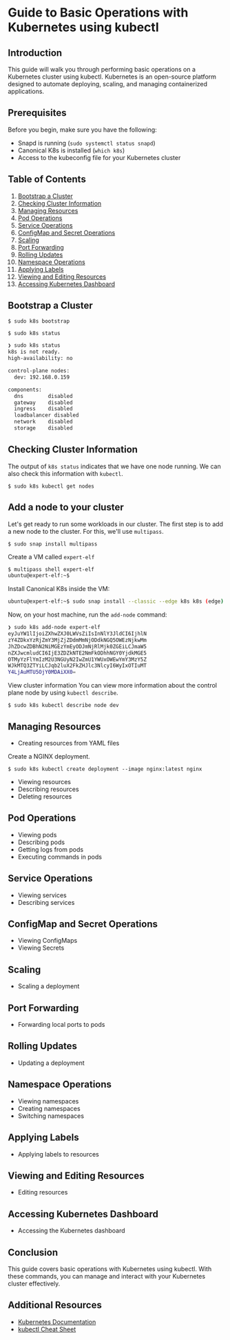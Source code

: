 # Guide to Basic Operations with Kubernetes using kubectl

## Introduction
This guide will walk you through performing basic operations on a Kubernetes cluster using kubectl. Kubernetes is an open-source platform designed to automate deploying, scaling, and managing containerized applications.

## Prerequisites
Before you begin, make sure you have the following:
- Snapd is running (`sudo systemctl status snapd`)
- Canonical K8s is installed (`which k8s`)
- Access to the kubeconfig file for your Kubernetes cluster

## Table of Contents
1. [Bootstrap a Cluster](#bootstrap-a-cluster)
1. [Checking Cluster Information](#checking-cluster-information)
2. [Managing Resources](#managing-resources)
3. [Pod Operations](#pod-operations)
4. [Service Operations](#service-operations)
5. [ConfigMap and Secret Operations](#configmap-and-secret-operations)
6. [Scaling](#scaling)
7. [Port Forwarding](#port-forwarding)
8. [Rolling Updates](#rolling-updates)
9. [Namespace Operations](#namespace-operations)
10. [Applying Labels](#applying-labels)
11. [Viewing and Editing Resources](#viewing-and-editing-resources)
12. [Accessing Kubernetes Dashboard](#accessing-kubernetes-dashboard)

## Bootstrap a Cluster
`$ sudo k8s bootstrap`

`$ sudo k8s status`
```sh
❯ sudo k8s status
k8s is not ready.
high-availability: no

control-plane nodes:
  dev: 192.168.0.159

components:
  dns        disabled
  gateway    disabled
  ingress    disabled
  loadbalancer disabled
  network    disabled
  storage    disabled
```

## Checking Cluster Information
The output of `k8s status` indicates that we have one node running. We can also check this information with `kubectl`.

`$ sudo k8s kubectl get nodes`

## Add a node to your cluster
Let's get ready to run some workloads in our cluster. The first step is to add a new node to the cluster. For this, we'll use `multipass`.

`$ sudo snap install multipass`

Create a VM called `expert-elf`

```sh
$ multipass shell expert-elf
ubuntu@expert-elf:~$
``` 

Install Canonical K8s inside the VM:

```sh
ubuntu@expert-elf:~$ sudo snap install --classic --edge k8s k8s (edge) v1.29.1 from Konstantinos Tsakalozos (kjackal) installed
```

Now, on your host machine, run the `add-node` command:

```sh
❯ sudo k8s add-node expert-elf
eyJuYW1lIjoiZXhwZXJ0LWVsZiIsInNlY3JldCI6IjhlN
zY4ZDkxYzRjZmY3MjZjZDdmMmNjODdkNGQ5OWEzNjkwMm
JhZDcwZDBhN2NiMGEzYmEyODJmNjRlMjk0ZGEiLCJmaW5
nZXJwcmludCI6IjE3ZDZkNTE2NmFkODhhNGY0YjdkMGE5
OTMyYzFlYmIzM2U3NGUyN2IwZmU1YWUxOWEwYmY3MzY5Z
WJkMTQ3ZTYiLCJqb2luX2FkZHJlc3NlcyI6WyIxOTIuMT
Y4LjAuMTU5OjY0MDAiXX0=
```


View cluster information
You can view more information about the control plane node by using `kubectl describe`.

`$ sudo k8s kubectl describe node dev`

## Managing Resources
- Creating resources from YAML files

Create a NGINX deployment.

`$ sudo k8s kubectl create deployment --image nginx:latest nginx`

- Viewing resources
- Describing resources
- Deleting resources

## Pod Operations
- Viewing pods
- Describing pods
- Getting logs from pods
- Executing commands in pods

## Service Operations
- Viewing services
- Describing services

## ConfigMap and Secret Operations
- Viewing ConfigMaps
- Viewing Secrets

## Scaling
- Scaling a deployment

## Port Forwarding
- Forwarding local ports to pods

## Rolling Updates
- Updating a deployment

## Namespace Operations
- Viewing namespaces
- Creating namespaces
- Switching namespaces

## Applying Labels
- Applying labels to resources

## Viewing and Editing Resources
- Editing resources

## Accessing Kubernetes Dashboard
- Accessing the Kubernetes dashboard

## Conclusion
This guide covers basic operations with Kubernetes using kubectl. With these commands, you can manage and interact with your Kubernetes cluster effectively.

## Additional Resources
- [Kubernetes Documentation](https://kubernetes.io/docs/)
- [kubectl Cheat Sheet](https://kubernetes.io/docs/reference/kubectl/cheatsheet/)
